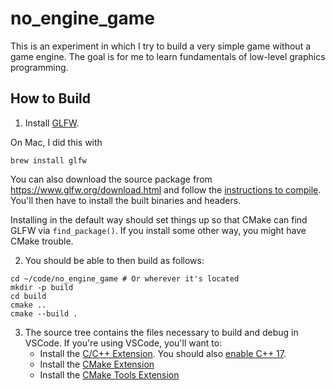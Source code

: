 # no_engine_game
This is an experiment in which I try to build a very simple game without a game engine. The goal is for me to learn fundamentals of low-level graphics programming.

## How to Build

1. Install [GLFW](https://www.glfw.org/).

On Mac, I did this with

```
brew install glfw
```

You can also download the source package from https://www.glfw.org/download.html and follow the [instructions to compile](https://www.glfw.org/docs/latest/compile_guide.html). You'll then have to install the built binaries and headers.

Installing in the default way should set things up so that CMake can find GLFW via `find_package()`. If you install some other way, you might have CMake trouble.

2. You should be able to then build as follows:

```
cd ~/code/no_engine_game # Or wherever it's located
mkdir -p build
cd build
cmake ..
cmake --build .
```

3. The source tree contains the files necessary to build and debug in VSCode. If you're using VSCode, you'll want to:
   * Install the [C/C++ Extension](https://marketplace.visualstudio.com/items?itemName=ms-vscode.cpptools). You should also [enable C++ 17](https://stackoverflow.com/a/66251689).
   * Install the [CMake Extension](https://marketplace.visualstudio.com/items?itemName=twxs.cmake)
   * Install the [CMake Tools Extension](https://marketplace.visualstudio.com/items?itemName=ms-vscode.cmake-tools)
